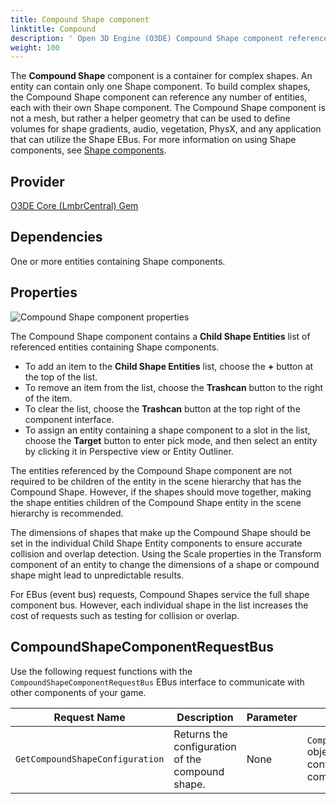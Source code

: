 ```yaml
---
title: Compound Shape component
linktitle: Compound
description: ' Open 3D Engine (O3DE) Compound Shape component reference. '
weight: 100
---
```




The **Compound Shape** component is a container for complex shapes. An entity can contain only one Shape component. To build complex shapes, the Compound Shape component can reference any number of entities, each with their own Shape component. The Compound Shape component is not a mesh, but rather a helper geometry that can be used to define volumes for shape gradients, audio, vegetation, PhysX, and any application that can utilize the Shape EBus. For more information on using Shape components, see [Shape components](/docs/user-guide/components/reference/shape/).

## Provider ##

[O3DE Core (LmbrCentral) Gem](/docs/user-guide/gems/reference/o3de-core)

## Dependencies ##

One or more entities containing Shape components.

## Properties ##

![Compound Shape component properties](/images/user-guide/components/reference/shape/compound-shape-component-ui-01.png)

The Compound Shape component contains a **Child Shape Entities** list of referenced entities containing Shape components.

* To add an item to the **Child Shape Entities** list, choose the **+** button at the top of the list.
* To remove an item from the list, choose the **Trashcan** button to the right of the item.
* To clear the list, choose the **Trashcan** button at the top right of the component interface.
* To assign an entity containing a shape component to a slot in the list, choose the **Target** button to enter pick mode, and then select an entity by clicking it in Perspective view or Entity Outliner.

The entities referenced by the Compound Shape component are not required to be children of the entity in the scene hierarchy that has the Compound Shape. However, if the shapes should move together, making the shape entities children of the Compound Shape entity in the scene hierarchy is recommended.

The dimensions of shapes that make up the Compound Shape should be set in the individual Child Shape Entity components to ensure accurate collision and overlap detection. Using the Scale properties in the Transform component of an entity to change the dimensions of a shape or compound shape might lead to unpredictable results.

For EBus (event bus) requests, Compound Shapes service the full shape component bus. However, each individual shape in the list increases the cost of requests such as testing for collision or overlap.

## CompoundShapeComponentRequestBus ##

Use the following request functions with the `CompoundShapeComponentRequestBus` EBus interface to communicate with other components of your game.

| Request Name | Description | Parameter | Return | Scriptable |
|-|-|-|-|-|
| `GetCompoundShapeConfiguration` | Returns the configuration of the compound shape. | None | `CompoundShapeConfiguration` object that contains the configuration for the compound shape. | Yes |
